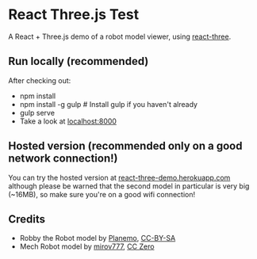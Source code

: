 # React Three.js Test

A React + Three.js demo of a robot model viewer, using [react-three](https://github.com/Izzimach/react-three).

## Run locally (recommended)

After checking out:

* npm install
* npm install -g gulp # Install gulp if you haven't already
* gulp serve
* Take a look at [localhost:8000](http://localhost:8000)

## Hosted version (recommended only on a good network connection!)

You can try the hosted version at [react-three-demo.herokuapp.com](http://react-three-demo.herokuapp.com)
although please be warned that the second model in particular is very big (~16MB),
so make sure you're on a good wifi connection!

## Credits

* Robby the Robot model by [Planemo](http://www.blendswap.com/user/planemo), [CC-BY-SA](http://creativecommons.org/licenses/by-sa/3.0/)
* Mech Robot model by [mirov777](http://www.blendswap.com/user/mirov777), [CC Zero](http://creativecommons.org/publicdomain/zero/1.0/)
